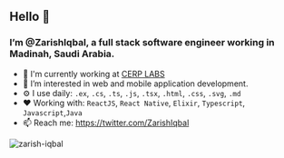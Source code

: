 ## Hello 👋 
### I’m @ZarishIqbal, a full stack software engineer working in Madinah, Saudi Arabia.

- 🏢 I'm currently working at [CERP LABS](https://labs.cerp.org.pk/)
- 👀 I’m interested in web and mobile application development. 
- ⚙️ I use daily: `.ex`, `.cs`, `.ts`, `.js`, `.tsx`, `.html`, `.css`, `.svg`, `.md`
- ❤ Working with: `ReactJS`, `React Native`, `Elixir`, `Typescript`, `Javascript`,`Java`
- 📫 Reach me: https://twitter.com/ZarishIqbal

<p align="left"> <img src="http://komarev.com/ghpvc/?username=zarishiqbal&style=flat&color=blueviolet" alt="zarish-iqbal"/> </p>
